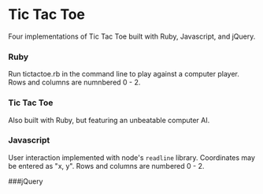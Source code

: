 
# Tic Tac Toe
Four implementations of Tic Tac Toe built with Ruby, Javascript, and jQuery.

### Ruby
Run tictactoe.rb in the command line to play against a computer player.  Rows and columns are numnbered 0 - 2.

### Tic Tac Toe
Also built with Ruby, but featuring an unbeatable computer AI.

### Javascript
User interaction implemented with node's `readline` library.  Coordinates may be entered as "x, y".  Rows and columns are numbered 0 - 2.

###jQuery